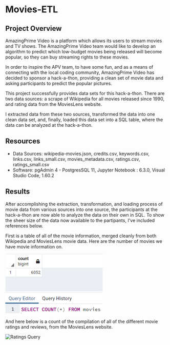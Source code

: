 # Movies-ETL

## Project Overview
AmazingPrime Video is a platform which allows its users to stream movies and TV shows. The AmazingPrime Video team would like to develop an algorithm to predict which low-budget movies being released will become popular, so they can buy streaming rights to these movies.

In order to inspire the APV team, to have some fun, and as a means of connecting with the local coding community, AmazingPrime Video has decided to sponsor a hack-a-thon, providing a clean set of movie data and asking participants to predict the popular pictures.

This project successfully provides data sets for this hack-a-thon. There are two data sources: a scrape of Wikipedia for all movies released since 1990, and rating data from the MoviesLens website.

I extracted data from these two sources, transformed the data into one clean data set, and, finally, loaded this data set into a SQL table, where the data can be analyzed at the hack-a-thon.

## Resources
- Data Sources: wikipedia-movies.json, credits.csv, keywords.csv, links.csv, links_small.csv, movies_metadata.csv, ratings.csv, ratings_small.csv
- Software: pgAdmin 4 - PostgresSQL 11, Jupyter Notebook : 6.3.0, Visual Studio Code, 1.60.2

## Results
After accomplishing the extraction, transformation, and loading process of movie data from various sources into one source, the participants at the hack-a-thon are now able to analyze the data on their own in SQL. To show the sheer size of the data now available to the partipants, I've included references below.

First is a table of all of the movie information, merged cleanly from both Wikipedia and MoviesLens movie data. Here are the number of movies we have movie information on.

![Movies Query](Resources/movies_query.png)

And here below is a count of the compilation of all of the different movie ratings and reviews, from the MoviesLens website.

![Ratings Query](Resources/ratings_query.png.png)
